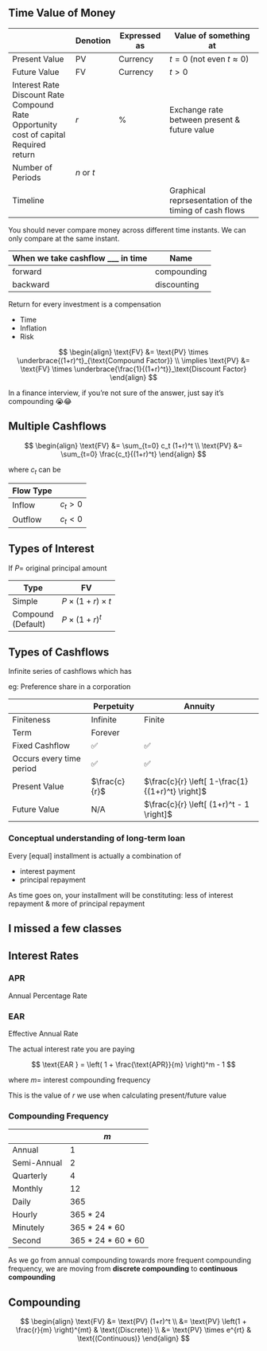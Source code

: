 ## Time Value of Money

|                                                              | Denotion   | Expressed as | Value of something at                                 |
| ------------------------------------------------------------ | ---------- | ------------ | ----------------------------------------------------- |
| Present Value                                                | PV         | Currency     | $t = 0$ (not even $t \approx 0$)                      |
| Future Value                                                 | FV         | Currency     | $t > 0$                                               |
| Interest Rate<br />Discount Rate<br />Compound Rate<br />Opportunity cost of capital<br />Required return | $r$        | %            | Exchange rate between present & future value          |
| Number of Periods                                            | $n$ or $t$ |              |                                                       |
| Timeline                                                     |            |              | Graphical reprsesentation of the timing of cash flows |

You should never compare money across different time instants. We can only compare at the same instant.

| When we take cashflow ___ in time | Name        |
| --------------------------------- | ----------- |
| forward                           | compounding |
| backward                          | discounting |

Return for every investment is a compensation

- Time
- Inflation
- Risk

$$
\begin{align}
\text{FV} &= \text{PV} \times \underbrace{(1+r)^t}_{\text{Compound Factor}} \\
\implies \text{PV} &= \text{FV} \times \underbrace{\frac{1}{(1+r)^t}}_\text{Discount Factor}
\end{align}
$$

In a finance interview, if you’re not sure of the answer, just say it’s compounding 😭😂

## Multiple Cashflows


$$
\begin{align}
\text{FV} &= \sum_{t=0} c_t (1+r)^t \\
\text{PV} &= \sum_{t=0} \frac{c_t}{(1+r)^t}
\end{align}
$$

where $c_t$ can be

| Flow Type |         |
| --------- | ------- |
| Inflow    | $c_t>0$ |
| Outflow   | $c_t<0$ |

## Types of Interest

If $P =$ original principal amount

| Type                    | FV                        |
| ----------------------- | ------------------------- |
| Simple                  | $P \times (1+r) \times t$ |
| Compound<br />(Default) | $P \times (1+r)^t$        |

## Types of Cashflows

Infinite series of cashflows which has

eg: Preference share in a corporation

|                          | Perpetuity    | Annuity                                          |
| ------------------------ | ------------- | ------------------------------------------------ |
| Finiteness               | Infinite      | Finite                                           |
| Term                     | Forever       |                                                  |
| Fixed Cashflow           | ✅             | ✅                                                |
| Occurs every time period | ✅             | ✅                                                |
| Present Value            | $\frac{c}{r}$ | $\frac{c}{r} \left[ 1-\frac{1}{(1+r)^t} \right]$ |
| Future Value             | N/A           | $\frac{c}{r} \left[ (1+r)^t - 1 \right]$         |

### Conceptual understanding of long-term loan

Every [equal] installment is actually a combination of

- interest payment
- principal repayment

As time goes on, your installment will be constituting: less of interest repayment & more of principal repayment

## I missed a few classes

## Interest Rates

### APR

Annual Percentage Rate

### EAR

Effective Annual Rate

The actual interest rate you are paying

$$
\text{EAR } = \left(
1 + \frac{\text{APR}}{m}
\right)^m - 1
$$

where $m =$ interest compounding frequency

This is the value of $r$ we use when calculating present/future value

### Compounding Frequency

|             | $m$                |
| ----------- | ------------------ |
| Annual      | 1                  |
| Semi-Annual | 2                  |
| Quarterly   | 4                  |
| Monthly     | 12                 |
| Daily       | 365                |
| Hourly      | 365 * 24           |
| Minutely    | 365 * 24 * 60      |
| Second      | 365 * 24 * 60 * 60 |

As we go from annual compounding towards more frequent compounding frequency, we are moving from **discrete compounding** to **continuous compounding**

## Compounding

$$
\begin{align}
\text{FV} &= \text{PV} (1+r)^t \\
&= \text{PV} \left(1 + \frac{r}{m} \right)^{mt} & \text{(Discrete)} \\
&= \text{PV} \times e^{rt} & \text{(Continuous)}
\end{align}
$$

